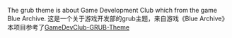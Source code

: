 The grub theme is about Game Development Club which from the game Blue Archive.
这是一个关于游戏开发部的grub主题，来自游戏《Blue Archive》
本项目参考了[GameDevClub-GRUB-Theme]((https://github.com/Machillka/GameDevClub-GRUB-Theme))
